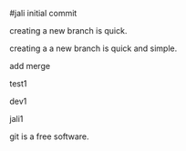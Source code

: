 #jali
initial commit

creating a new branch is quick.

creating a a new branch is quick and simple.

add merge

test1

dev1

jali1

git is a free software.
